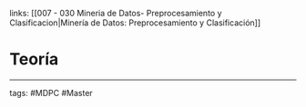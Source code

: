  links: [[007 - 030 Mineria de Datos- Preprocesamiento y Clasificacion|Minería de Datos: Preprocesamiento y Clasificación]]


# Teoría




---
tags:
	#MDPC #Master